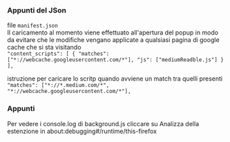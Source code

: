 ### Appunti del JSon
file `manifest.json` \
Il caricamento al momento viene effettuato all'apertura del popup in modo da evitare che le modifiche vengano applicate a qualsiasi pagina di google cache che si sta visitando \
`
  "content_scripts": [
    {
      "matches": ["*://webcache.googleusercontent.com/*"],
      "js": ["mediumReadble.js"]
    }
  ],
`

istruzione per caricare lo scritp quando avviene un match tra quelli presenti \
`"matches": ["*://*.medium.com/*", "*://webcache.googleusercontent.com/*"],`

### Appunti
Per vedere i console.log di background.js cliccare su Analizza della estenzione in about:debugging#/runtime/this-firefox